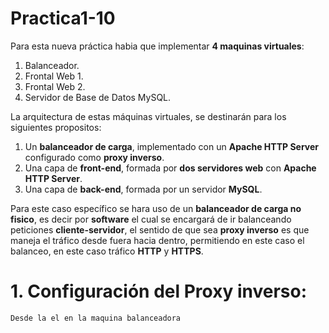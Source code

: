 # Practica1-10

Para esta nueva práctica habia que implementar **4 maquinas virtuales**:

1. Balanceador.
2. Frontal Web 1.
3. Frontal Web 2.
4. Servidor de Base de Datos MySQL.

La arquitectura de estas máquinas virtuales, se destinarán para los siguientes propositos:

1. Un **balanceador de carga**, implementado con un **Apache HTTP Server** configurado como **proxy inverso**.
2. Una capa de **front-end**, formada por **dos servidores web** con **Apache HTTP Server**.
3. Una capa de **back-end**, formada por un servidor **MySQL**.

Para este caso específico se hara uso de un **balanceador de carga no fisico**, es decir por **software** el cual se encargará de ir balanceando peticiones **cliente-servidor**, el sentido de que sea **proxy inverso** es que maneja el tráfico desde fuera hacia dentro, permitiendo en este caso el balanceo, en este caso tráfico **HTTP** y **HTTPS**.

# 1. Configuración del Proxy inverso:

`Desde la el en la maquina balanceadora`


